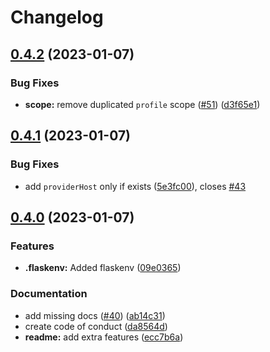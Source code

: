 # Changelog

## [0.4.2](https://github.com/christian-hawk/auth-tdd-client/compare/v0.4.1...v0.4.2) (2023-01-07)


### Bug Fixes

* **scope:** remove duplicated `profile` scope ([#51](https://github.com/christian-hawk/auth-tdd-client/issues/51)) ([d3f65e1](https://github.com/christian-hawk/auth-tdd-client/commit/d3f65e1e2f736ae2f8b19571944c4ff6550c8912))

## [0.4.1](https://github.com/christian-hawk/auth-tdd-client/compare/v0.4.0...v0.4.1) (2023-01-07)


### Bug Fixes

* add `providerHost` only if exists ([5e3fc00](https://github.com/christian-hawk/auth-tdd-client/commit/5e3fc00c7d4b732200827f5f2d60ee92f2f16cad)), closes [#43](https://github.com/christian-hawk/auth-tdd-client/issues/43)

## [0.4.0](https://github.com/christian-hawk/auth-tdd-client/compare/v0.3.5...v0.4.0) (2023-01-07)


### Features

* **.flaskenv:** Added flaskenv ([09e0365](https://github.com/christian-hawk/auth-tdd-client/commit/09e036563338f2c9a6721c0ff27d9656f35db134))


### Documentation

* add missing docs ([#40](https://github.com/christian-hawk/auth-tdd-client/issues/40)) ([ab14c31](https://github.com/christian-hawk/auth-tdd-client/commit/ab14c31dcbb5d86b8f43f135df5885b78ed9b96a))
* create code of conduct ([da8564d](https://github.com/christian-hawk/auth-tdd-client/commit/da8564d0766d2b0441ebb13a3be492839b8b3491))
* **readme:** add extra features ([ecc7b6a](https://github.com/christian-hawk/auth-tdd-client/commit/ecc7b6a801701dfab01debda14f1362f9a66950c))
